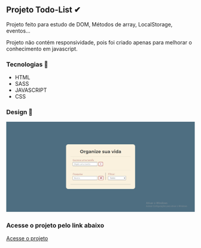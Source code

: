 ## Projeto Todo-List ✔

Projeto feito para estudo de DOM, Métodos de array, LocalStorage, eventos...

Projeto não contém responsividade, pois foi criado apenas para melhorar o conhecimento em javascript.

### Tecnologias 🚀

- HTML
- SASS
- JAVASCRIPT
- CSS

### Design 🎨
![Alt text](image.png)

### Acesse o projeto pelo link abaixo

<a href="https://todo-list-eta-two.vercel.app/">Acesse o projeto</a>